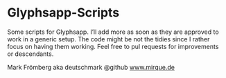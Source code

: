 Glyphsapp-Scripts
=================

Some scripts for Glyphsapp. I’ll add more as soon as they are approved to work in a generic setup. The code might be not the tidies since I rather focus on having them working. Feel free to pul requests for improvements or descendants.

Mark Frömberg aka
deutschmark @github
www.mirque.de
